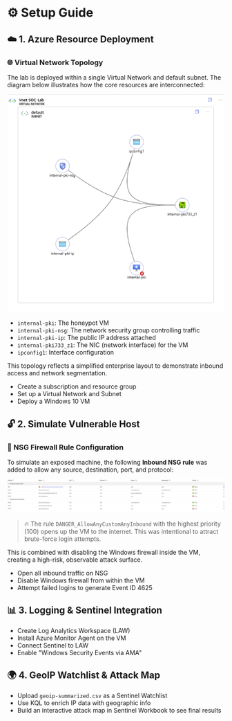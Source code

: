 # ⚙️ Setup Guide

## ☁️ 1. Azure Resource Deployment

### 🌐 Virtual Network Topology

The lab is deployed within a single Virtual Network and default subnet. The diagram below illustrates how the core resources are interconnected:

![VNet Topology](assets/vnet-topology.png)

- `internal-pki`: The honeypot VM
- `internal-pki-nsg`: The network security group controlling traffic
- `internal-pki-ip`: The public IP address attached
- `internal-pki733_z1`: The NIC (network interface) for the VM
- `ipconfig1`: Interface configuration

This topology reflects a simplified enterprise layout to demonstrate inbound access and network segmentation.

- Create a subscription and resource group
- Set up a Virtual Network and Subnet
- Deploy a Windows 10 VM

## 🔓 2. Simulate Vulnerable Host

### 🧱 NSG Firewall Rule Configuration

To simulate an exposed machine, the following **Inbound NSG rule** was added to allow any source, destination, port, and protocol:

![Firewall Rules](assets/firewall-rules.png)

> 🔥 The rule `DANGER_AllowAnyCustomAnyInbound` with the highest priority (100) opens up the VM to the internet. This was intentional to attract brute-force login attempts.

This is combined with disabling the Windows firewall inside the VM, creating a high-risk, observable attack surface.

- Open all inbound traffic on NSG
- Disable Windows firewall from within the VM
- Attempt failed logins to generate Event ID 4625

## 📊 3. Logging & Sentinel Integration
- Create Log Analytics Workspace (LAW)
- Install Azure Monitor Agent on the VM
- Connect Sentinel to LAW
- Enable "Windows Security Events via AMA"

## 🌍 4. GeoIP Watchlist & Attack Map
- Upload `geoip-summarized.csv` as a Sentinel Watchlist
- Use KQL to enrich IP data with geographic info
- Build an interactive attack map in Sentinel Workbook to see final results
